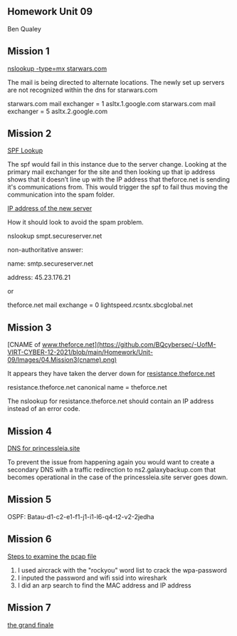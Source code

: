 ## Homework Unit 09
Ben Qualey

## Mission 1
[nslookup -type=mx starwars.com](https://github.com/BQcybersec/-UofM-VIRT-CYBER-12-2021/blob/main/Homework/Unit-09/Images/01.Mission1(nslookup).png)

The mail is being directed to alternate locations. The newly set up servers are not recognized within the dns for starwars.com


starwars.com	mail exchanger	=	1	asltx.1.google.com
starwars.com	mail exchanger	=	5	asltx.2.google.com


## Mission 2

[SPF Lookup](https://github.com/BQcybersec/-UofM-VIRT-CYBER-12-2021/blob/main/Homework/Unit-09/Images/02.Mission2(spflookup).png)

The spf would fail in this instance due to the server change. Looking at the primary mail exchanger for the site and then looking up that ip address shows that it doesn’t line up with the IP address that theforce.net is sending it's communications from. This would trigger the spf to fail thus moving the communication into the spam folder.

[IP address of the new server](https://github.com/BQcybersec/-UofM-VIRT-CYBER-12-2021/blob/main/Homework/Unit-09/Images/03.Mission2(addressofnewserver).png)

How it should look to avoid the spam problem.

nslookup smpt.secureserver.net

non-authoritative answer:

name:	smtp.secureserver.net

address:	45.23.176.21

or

theforce.net	mail exchange	=	0	lightspeed.rcsntx.sbcglobal.net


## Mission 3

[CNAME of www.theforce.net](https://github.com/BQcybersec/-UofM-VIRT-CYBER-12-2021/blob/main/Homework/Unit-09/Images/04.Mission3(cname).png)

It appears they have taken the derver down for [resistance.theforce.net](https://github.com/BQcybersec/-UofM-VIRT-CYBER-12-2021/blob/main/Homework/Unit-09/Images/05.Mission3(serverdown).png)

resistance.theforce.net	canonical name	=	theforce.net

The nslookup for resistance.theforce.net should contain an IP address instead of an error code. 


## Mission 4

[DNS for princessleia.site](https://github.com/BQcybersec/-UofM-VIRT-CYBER-12-2021/blob/main/Homework/Unit-09/Images/06.Mission4(princessleiaDNS).png)

To prevent the issue from happening again you would want to create a secondary DNS with a traffic redirection to ns2.galaxybackup.com that becomes operational in the case of the princessleia.site server goes down.

## Mission 5

OSPF: Batau-d1-c2-e1-f1-j1-i1-l6-q4-t2-v2-2jedha

## Mission 6

[Steps to examine the pcap file](https://github.com/BQcybersec/-UofM-VIRT-CYBER-12-2021/blob/main/Homework/Unit-09/Images/07.Mission%206(pcap).png)

1. I used aircrack with the "rockyou" word list to crack the wpa-password
2. I inputed the password and wifi ssid into wireshark
3. I did an arp search to find the MAC address and IP address



## Mission 7


[the grand finale](https://github.com/BQcybersec/-UofM-VIRT-CYBER-12-2021/blob/main/Homework/Unit-09/Images/08.Mission7(thegrandfinale).png)



